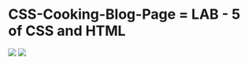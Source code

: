 # CSS-Cooking-Blog-Page = LAB - 5 of CSS and HTML  
 ![](images/home_screen.jpg)
 ![](images/about_screen.jpg)
